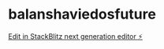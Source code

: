# balanshaviedosfuture

[Edit in StackBlitz next generation editor ⚡️](https://stackblitz.com/~/github.com/AkulaGowtham/balanshaviedosfuture)